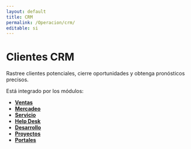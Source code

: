```yaml
---
layout: default
title: CRM
permalink: /Operacion/crm/
editable: si
---
```


# Clientes CRM

Rastree clientes potenciales, cierre oportunidades y obtenga pronósticos precisos.

Está integrado por los módulos:

* [**Ventas**](http://docs.oasiscom.com/Operacion/crm/venta/)
* [**Mercadeo**](http://docs.oasiscom.com/Operacion/crm/mercadeo/)
* [**Servicio**](http://docs.oasiscom.com/Operacion/crm/servicio/)
* [**Help Desk**](http://docs.oasiscom.com/Operacion/crm/helpdesk/)
* [**Desarrollo**](http://docs.oasiscom.com/Operacion/crm/development/)
* [**Proyectos**](http://docs.oasiscom.com/Operacion/crm/proyecto/)
* [**Portales**](http://docs.oasiscom.com/Operacion/crm/portal/)